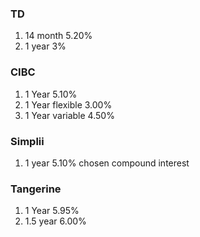### TD
1. 14 month 5.20%
2. 1 year 3%

### CIBC 
1. 1 Year 5.10%
2. 1 Year flexible 3.00%
3. 1 Year variable 4.50%

### Simplii
1. 1 year 5.10%  chosen compound interest

### Tangerine
1. 1 Year 5.95%
2. 1.5 year 6.00%



